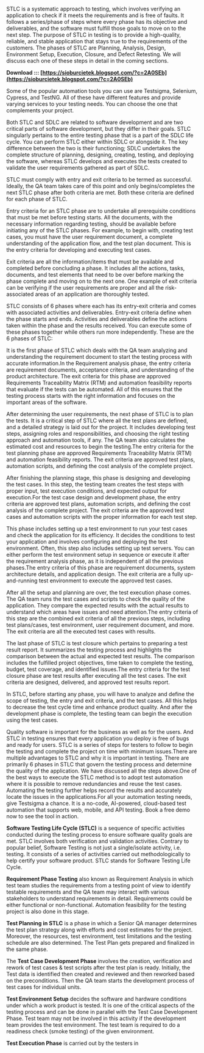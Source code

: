 STLC is a systematic approach to testing, which involves verifying an application to check if it meets the requirements and is free of faults. It follows a series/phase of steps where every phase has its objective and deliverables, and the software must fulfill those goals to move on to the next step. The purpose of STLC in testing is to provide a high-quality, reliable, and stable application that stays true to the requirements of the customers. The phases of STLC are Planning, Analysis, Design, Environment Setup, Execution, Closure, and Defect Retesting. We will discuss each one of these steps in detail in the coming sections.
 
**Download ::: [https://sioburcietek.blogspot.com/?c=2A0SEb](https://sioburcietek.blogspot.com/?c=2A0SEb)**


 
Some of the popular automation tools you can use are Testsigma, Selenium, Cypress, and TestNG. All of these have different features and provide varying services to your testing needs. You can choose the one that complements your project.
 
Both STLC and SDLC are related to software development and are two critical parts of software development, but they differ in their goals. STLC singularly pertains to the entire testing phase that is a part of the SDLC life cycle. You can perform STLC either within SDLC or alongside it. The key difference between the two is their functioning; SDLC undertakes the complete structure of planning, designing, creating, testing, and deploying the software, whereas STLC develops and executes the tests created to validate the user requirements gathered as part of SDLC.

STLC must comply with entry and exit criteria to be termed as successful. Ideally, the QA team takes care of this point and only begins/completes the next STLC phase after both criteria are met. Both these criteria are defined for each phase of STLC.
 
Entry criteria for an STLC phase are to undertake all prerequisite conditions that must be met before testing starts. All the documents, with the necessary information regarding testing, should be available before initiating any of the STLC phases. For example, to begin with, creating test cases, you must have the user requirement document, a complete understanding of the application flow, and the test plan document. This is the entry criteria for developing and executing test cases.
 
Exit criteria are all the information/items that must be available and completed before concluding a phase. It includes all the actions, tasks, documents, and test elements that need to be over before marking the phase complete and moving on to the next one. One example of exit criteria can be verifying if the user requirements are proper and all the risk-associated areas of an application are thoroughly tested.
 
STLC consists of 6 phases where each has its entry-exit criteria and comes with associated activities and deliverables. Entry-exit criteria define when the phase starts and ends. Activities and deliverables define the actions taken within the phase and the results received. You can execute some of these phases together while others run more independently. These are the 6 phases of STLC:
 
It is the first phase of STLC which deals with the QA team analyzing and understanding the requirement document to start the testing process with accurate information.In the Requirement analysis phase, the entry criteria are requirement documents, acceptance criteria, and understanding of the product architecture. The exit criteria for this phase are approved Requirements Traceability Matrix (RTM) and automation feasibility reports that evaluate if the tests can be automated. All of this ensures that the testing process starts with the right information and focuses on the important areas of the software.
 
After determining the user requirements, the next phase of STLC is to plan the tests. It is a critical step of STLC where all the test plans are defined, and a detailed strategy is laid out for the project. It includes developing test steps, assigning roles and responsibilities, and choosing the right testing approach and automation tools, if any. The QA team also calculates the estimated cost and resources to begin the testing.The entry criteria for the test planning phase are approved Requirements Traceability Matrix (RTM) and automation feasibility reports. The exit criteria are approved test plans, automation scripts, and defining the cost analysis of the complete project.
 
After finishing the planning stage, this phase is designing and developing the test cases. In this step, the testing team creates the test steps with proper input, test execution conditions, and expected output for execution.For the test case design and development phase, the entry criteria are approved test plans, automation scripts, and defining the cost analysis of the complete project. The exit criteria are the approved test cases and automation scripts with the proper information for each test step.
 
This phase includes setting up a test environment to run your test cases and check the application for its efficiency. It decides the conditions to test your application and involves configuring and deploying the test environment. Often, this step also includes setting up test servers. You can either perform the test environment setup in sequence or execute it after the requirement analysis phase, as it is independent of all the previous phases.The entry criteria of this phase are requirement documents, system architecture details, and application design. The exit criteria are a fully up-and-running test environment to execute the approved test cases.
 
After all the setup and planning are over, the test execution phase comes. The QA team runs the test cases and scripts to check the quality of the application. They compare the expected results with the actual results to understand which areas have issues and need attention.The entry criteria of this step are the combined exit criteria of all the previous steps, including test plans/cases, test environment, user requirement document, and more. The exit criteria are all the executed test cases with results.
 
The last phase of STLC is test closure which pertains to preparing a test result report. It summarizes the testing process and highlights the comparison between the actual and expected test results. The comparison includes the fulfilled project objectives, time taken to complete the testing, budget, test coverage, and identified issues.The entry criteria for the test closure phase are test results after executing all the test cases. The exit criteria are designed, delivered, and approved test results report.
 
In STLC, before starting any phase, you will have to analyze and define the scope of testing, the entry and exit criteria, and the test cases. All this helps to decrease the test cycle time and enhance product quality. And after the development phase is complete, the testing team can begin the execution using the test cases.
 
Quality software is important for the business as well as for the users. And STLC in testing ensures that every application you deploy is free of bugs and ready for users. STLC is a series of steps for testers to follow to begin the testing and complete the project on time with minimum issues.There are multiple advantages to STLC and why it is important in testing. There are primarily 6 phases in STLC that govern the testing process and determine the quality of the application. We have discussed all the steps above.One of the best ways to execute the STLC method is to adopt test automation where it is possible to remove redundancies and reuse the test cases. Automating the testing further helps record the results and accurately locate the issues in the applications.For all your automation testing needs, give Testsigma a chance. It is a no-code, AI-powered, cloud-based test automation that supports web, mobile, and API testing. Book a free demo now to see the tool in action.
 
**Software Testing Life Cycle (STLC)** is a sequence of specific activities conducted during the testing process to ensure software quality goals are met. STLC involves both verification and validation activities. Contrary to popular belief, Software Testing is not just a single/isolate activity, i.e. testing. It consists of a series of activities carried out methodologically to help certify your software product. STLC stands for Software Testing Life Cycle.
 
**Requirement Phase Testing** also known as Requirement Analysis in which test team studies the requirements from a testing point of view to identify testable requirements and the QA team may interact with various stakeholders to understand requirements in detail. Requirements could be either functional or non-functional. Automation feasibility for the testing project is also done in this stage.
 
**Test Planning in STLC** is a phase in which a Senior QA manager determines the test plan strategy along with efforts and cost estimates for the project. Moreover, the resources, test environment, test limitations and the testing schedule are also determined. The Test Plan gets prepared and finalized in the same phase.
 
The **Test Case Development Phase** involves the creation, verification and rework of test cases & test scripts after the test plan is ready. Initially, the Test data is identified then created and reviewed and then reworked based on the preconditions. Then the QA team starts the development process of test cases for individual units.
 
**Test Environment Setup** decides the software and hardware conditions under which a work product is tested. It is one of the critical aspects of the testing process and can be done in parallel with the Test Case Development Phase. Test team may not be involved in this activity if the development team provides the test environment. The test team is required to do a readiness check (smoke testing) of the given environment.
 
**Test Execution Phase** is carried out by the testers in